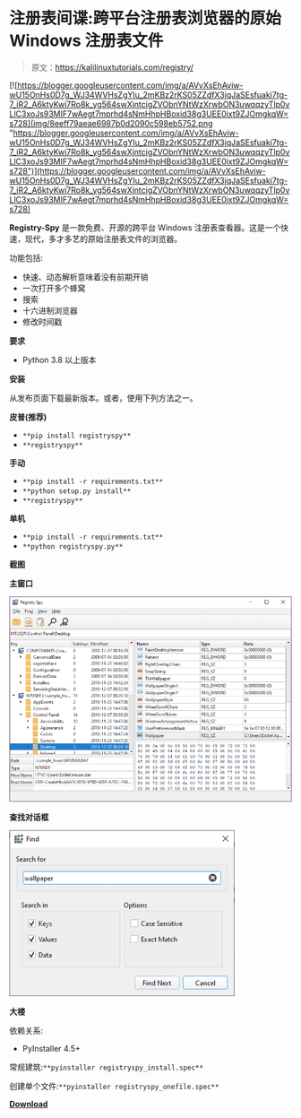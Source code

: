 # 注册表间谍:跨平台注册表浏览器的原始 Windows 注册表文件

> 原文：<https://kalilinuxtutorials.com/registry/>

[![https://blogger.googleusercontent.com/img/a/AVvXsEhAviw-wU15OnHs0D7g_WJ34WVHsZgYIu_2mKBz2rKS05ZZdfX3jqJaSEsfuaki7tg-7_iR2_A6ktyKwi7Ro8k_yg564swXjntcigZVObnYNtWzXrwbON3uwqqzyTlp0vLlC3xoJs93MIF7wAegt7mprhd4sNmHhpHBoxid38g3UEE0ixt9ZJOmgkqW=s728](img/8eeff79aeae6987b0d2090c598eb5752.png "https://blogger.googleusercontent.com/img/a/AVvXsEhAviw-wU15OnHs0D7g_WJ34WVHsZgYIu_2mKBz2rKS05ZZdfX3jqJaSEsfuaki7tg-7_iR2_A6ktyKwi7Ro8k_yg564swXjntcigZVObnYNtWzXrwbON3uwqqzyTlp0vLlC3xoJs93MIF7wAegt7mprhd4sNmHhpHBoxid38g3UEE0ixt9ZJOmgkqW=s728")](https://blogger.googleusercontent.com/img/a/AVvXsEhAviw-wU15OnHs0D7g_WJ34WVHsZgYIu_2mKBz2rKS05ZZdfX3jqJaSEsfuaki7tg-7_iR2_A6ktyKwi7Ro8k_yg564swXjntcigZVObnYNtWzXrwbON3uwqqzyTlp0vLlC3xoJs93MIF7wAegt7mprhd4sNmHhpHBoxid38g3UEE0ixt9ZJOmgkqW=s728)

**Registry-Spy** 是一款免费、开源的跨平台 Windows 注册表查看器。这是一个快速，现代，多才多艺的原始注册表文件的浏览器。

功能包括:

*   快速、动态解析意味着没有前期开销
*   一次打开多个蜂窝
*   搜索
*   十六进制浏览器
*   修改时间戳

**要求**

*   Python 3.8 以上版本

**安装**

从发布页面下载最新版本。或者，使用下列方法之一。

**皮普(推荐)**

*   `**pip install registryspy**`
*   `**registryspy**`

**手动**

*   `**pip install -r requirements.txt**`
*   `**python setup.py install**`
*   `**registryspy**`

**单机**

*   `**pip install -r requirements.txt**`
*   `**python registryspy.py**`

**截图**

**主窗口**

![](img/9045c0cbe63be5bf54f7f5e416833ccc.png)

**查找对话框**

![](img/97b3f66c2e25c968ad627e4cfeb55ad5.png)

**大楼**

依赖关系:

*   PyInstaller 4.5+

常规建筑:`**pyinstaller registryspy_install.spec**`

创建单个文件:`**pyinstaller registryspy_onefile.spec**`

[**Download**](https://github.com/andyjsmith/Registry-Spy)